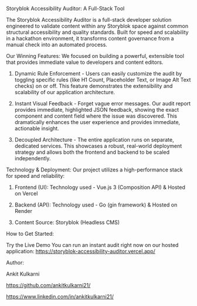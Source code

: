 Storyblok Accessibility Auditor: A Full-Stack Tool 

The Storyblok Accessibility Auditor is a full-stack developer solution engineered to validate content within any Storyblok space against common structural accessibility and quality standards. Built for speed and scalability in a hackathon environment, it transforms content governance from a manual check into an automated process.

Our Winning Features:
 We focused on building a powerful, extensible tool that provides immediate value to developers and content editors.

1. Dynamic Rule Enforcement - 
Users can easily customize the audit by toggling specific rules (like H1 Count, Placeholder Text, or Image Alt Text checks) on or off. This feature demonstrates the extensibility and scalability of our application architecture.

2. Instant Visual Feedback - 
Forget vague error messages. Our audit report provides immediate, highlighted JSON feedback, showing the exact component and content field where the issue was discovered. This dramatically enhances the user experience and provides immediate, actionable insight.

3. Decoupled Architecture - 
The entire application runs on separate, dedicated services. This showcases a robust, real-world deployment strategy and allows both the frontend and backend to be scaled independently.

Technology & Deployment: 
Our project utilizes a high-performance stack for speed and reliability:

1. Frontend (UI): Technology used - Vue.js 3 (Composition API)	& Hosted on Vercel

2. Backend (API): Technology used - Go (gin framework) & Hosted on Render

3. Content Source:	Storyblok (Headless CMS)	

How to Get Started:

Try the Live Demo
You can run an instant audit right now on our hosted application:
https://storyblok-accessibility-auditor.vercel.app/

Author:

Ankit Kulkarni

https://github.com/ankitkulkarni21/

https://www.linkedin.com/in/ankitkulkarni21/
